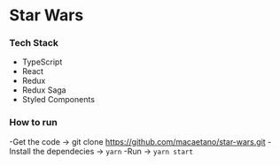 # Star Wars

### Tech Stack

- TypeScript
- React
- Redux
- Redux Saga
- Styled Components

### How to run

-Get the code -> git clone https://github.com/macaetano/star-wars.git
-Install the dependecies -> `yarn`
-Run -> `yarn start`

